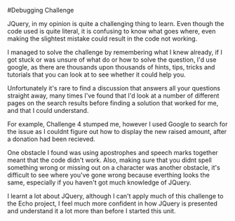 #Debugging Challenge

JQuery, in my opinion is quite a challenging thing to learn. Even though the code used is quite literal, it is confusing to know what goes where, even making the slightest mistake could result in the code not working.

I managed to solve the challenge by remembering what I knew already, if I got stuck or was unsure of what do or how to solve the question, I'd use google, as there are thousands upon thousands of hints, tips, tricks and tutorials that you can look at to see whether it could help you.

Unfortunately it's rare to find a discussion that answers all your questions straight away, many times I've found that I'd look at a number of different pages on the search results before finding a solution that worked for me, and that I could understand.

For example, Challenge 4 stumped me, however I used Google to search for the issue as I couldnt figure out how to display the new raised amount, after a donation had been recieved.

One obstacle I found was using apostrophes and speech marks together meant that the code didn't work. Also, making sure that you didnt spell something wrong or missing out on a character was another obstacle, it's difficult to see where you've gone wrong because everthing looks the same, especially if you haven't got much knowledge of JQuery.

I learnt a lot about JQuery, although I can't apply much of this challenge to the Echo project, I feel much more confident in how JQuery is presented and understand it a lot more than before I started this unit.